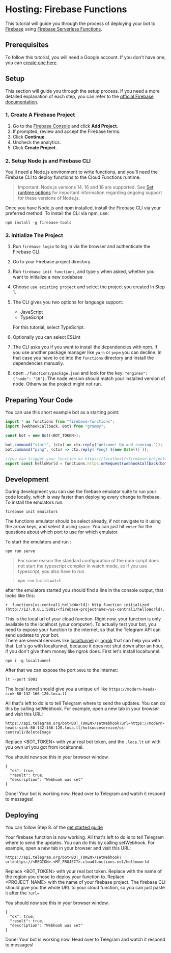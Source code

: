 # Hosting: Firebase Functions

This tutorial will guide you through the process of deploying your bot to [Firebase](https://firebase.google.com) using [Firebase Serverless Functions](https://firebase.google.com/docs/functions).

## Prerequisites

To follow this tutorial, you will need a Google account.
If you don't have one, you can [create one here](https://accounts.google.com/signup).

## Setup

This section will guide you through the setup process.
If you need a more detailed explanation of each step, you can refer to the [official Firebase documentation](https://firebase.google.com/docs/functions/get-started).

### 1. Create A Firebase Project

1. Go to the [Firebase Console](https://console.firebase.google.com/) and click **Add Project**.
2. If prompted, review and accept the Firebase terms.
3. Click **Continue**.
4. Uncheck the analytics.
5. Click **Create Project**.

### 2. Setup Node.js and Firebase CLI

You'll need a Node.js environment to write functions, and you'll need the Firebase CLI to deploy functions to the Cloud Functions runtime.
>Important: Node.js versions 14, 16 and 18 are supported. See [Set runtime options](https://firebase.google.com/docs/functions/manage-functions#set_nodejs_version)
for important information regarding ongoing support for these versions of Node.js.

Once you have Node.js and npm installed, install the Firebase CLI via your preferred method. To install the CLI via npm, use:

```shell
npm install -g firebase-tools
```

### 3. Initialize The Project

1. Run `firebase login` to log in via the browser and authenticate the Firebase CLI.
2. Go to your Firebase project directory.
3. Run `firebase init functions`, and type `y` when asked, whether you want to initialize a new codebase
4. Choose `use existing project` and select the project you created in Step 1.
5. The CLI gives you two options for language support:
   - JavaScript
   - TypeScript

   For this tutorial, select TypeScript.

6. Optionally you can select ESLint
7. The CLI asks you if you want to install the dependencies with npm.
   If you use another package manager like `yarn` or `pnpm` you can decline.
   In that case you have to cd into the `functions` directory and install the dependencies manually.
8. open `./functions/package.json` and look for the key: `"engines": {"node": "16"}`.
   The node version should match your installed version of node.
   Otherwise the project might not run.

## Preparing Your Code

You can use this short example bot as a starting point:

```ts
import * as functions from "firebase-functions";
import {webhookCallback, Bot} from "grammy";

const bot = new Bot(<BOT_TOKEN>);

bot.command("start", (ctx) => ctx.reply("Welcome! Up and running."));
bot.command("ping", (ctx) => ctx.reply(`Pong! ${new Date()}`));

//you can trigger your function on https://localhost/<firebase-projectname>/us-central1/helloworld during development 
export const helloWorld = functions.https.onRequest(webhookCallback(bot));
```

## Development

During development you can use the firebase emulator suite to run your code locally, which is way faster than deploying every change to firebase.
To install the emulators run:

```shell
firebase init emulators
```

The functions emulator should be select already, if not navigate to it using the arrow keys, and select it using `space`.
You can just hit `enter` for the questions about which port to use for which emulator.

To start the emulators and run :

```shell
npm run serve
```

> For some reason the standard configuration of the npm script does not start the typescript compiler in watch mode, so if you use typescript, you also have to run

> ```shell
> npm run build:watch
> ```

after the emulators started you should find a line in the console output, that looks like this:

```shell
+  functions[us-central1-helloWorld]: http function initialized (http://127.0.0.1:5001/<firebase-projectname>/us-central1/helloWorld).
```

This is the local url of your cloud function.
Right now, your function is only available to the localhost (your computer).
To actually test your bot, you need to expose your function to the internet, so that the Telegram API can send updates to your bot.\
There are several services like [localtunnel](https://localtunnel.me/) or [ngrok](https://ngrok.com/) that can help you with that.
Let's go with localtunnel, because it does not shut down after an hour, if you don't give them money like ngrok does.
First let's install localtunnel:

```shell
npm i -g localtunnel
```

After that we can expose the port `5001` to the internet:

```shell
lt --port 5001
```

The local tunnel should give you a unique url like `https://modern-heads-sink-80-132-166-120.loca.lt`

All that's left to do is to tell Telegram where to send the updates.
You can do this by calling setWebhook.
For example, open a new tab in your browser and visit this URL:

```text:no-line-numbers
https://api.telegram.org/bot<BOT_TOKEN>/setWebhook?url=https://modern-heads-sink-80-132-166-120.loca.lt/hotsouceservice/us-central1/deleteImage
```

Replace <BOT_TOKEN> with your real bot token, and the `.loca.lt` url with you own url you got from localtunnel.

You should now see this in your browser window.

```json:no-line-numbers
{
  "ok": true,
  "result": true,
  "description": "Webhook was set"
}
```

Done! Your bot is working now.
Head over to Telegram and watch it respond to messages!

## Deploying

You can follow Step 8. of the [get started guide](https://firebase.google.com/docs/functions/get-started#deploy-functions-to-a-production-environment)

Your firebase function is now working.
All that's left to do is to tell Telegram where to send the updates.
You can do this by calling setWebhook.
For example, open a new tab in your browser and visit this URL:

```text:no-line-numbers
https://api.telegram.org/bot<BOT_TOKEN>/setWebhook?url=https://<REGION>.<MY_PROJECT>.cloudfunctions.net/helloworld
```

Replace <BOT_TOKEN> with your real bot token.
Replace <REGION> with the name of the region you chose to deploy your function to. Replace <PROJECT_NAME> with the name of your firebase project.
The firebase CLI should give you the whole URL to your cloud function, so you can just paste it after the `?url=`

You should now see this in your browser window.

```json:no-line-numbers
{
  "ok": true,
  "result": true,
  "description": "Webhook was set"
}
```

Done! Your bot is working now.
Head over to Telegram and watch it respond to messages!
